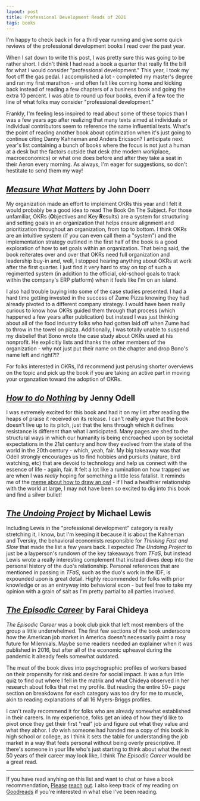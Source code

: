 ```yaml
---
layout: post
title: Professional Development Reads of 2021
tags: books
---
```


I'm happy to check back in for a third year running and give some quick reviews of the professional development books I read over the past year.

When I sat down to write this post, I was pretty sure this was going to be rather short. I didn't think I had read a book a quarter that really fit the bill for what I would consider "professional development." This year, I took my foot off the gas pedal. I accomplished a lot - completed my master's degree and ran my first marathon - and often felt like coming home and kicking back instead of reading a few chapters of a business book and going the extra 10 percent. I was able to round up four books, even if a few toe the line of what folks may consider "professional development." 

Frankly, I'm feeling less inspired to read about some of these topics than I was a few years ago after realizing that many texts aimed at individuals or individual contributors seem to reference the same influential texts. What's the point of reading another book about optimization when it's just going to continue citing Danny Kahneman and Anders Ericsson? I anticipate next year's list containing a bunch of books where the focus is not just a human at a desk but the factors outside that desk (the modern workplace, macroeconomics) or what one does before and after they take a seat in their Aeron every morning. As always, I'm eager for suggestions, so don't hestitate to send them my way!

<!--excerpt-->

## _[Measure What Matters](https://www.whatmatters.com/the-book)_ by John Doerr

My organization made an effort to implement OKRs this year and I felt it would probably be a good idea to read The Book On The Subject. For those unfamiliar, OKRs (**O**bjectives and **K**ey **R**esults) are a system for structuring and setting goals in an organization that helps ensure alignment and prioritization throughout an organization, from top to bottom. I think OKRs are an intuitive system (if you can even call them a "system") and the implementation strategy outlined in the first half of the book is a good exploration of how to set goals within an organization. That being said, the book reiterates over and over that OKRs need full organization and leadership buy-in and, well, I stopped hearing anything about OKRs at work after the first quarter. I just find it very hard to stay on top of such a regimented system (in addition to the official, old-school goals to track within the company's ERP platform) when it feels like I'm on an island. 

I also had trouble buying into some of the case studies presented. I had a hard time getting invested in the success of Zume Pizza knowing they had already pivoted to a different company strategy. I would have been really curious to know how OKRs guided them through that process (which happened a few years after publication) but instead I was just thinking about all of the food industry folks who had gotten laid off when Zume had to throw in the towel on pizza. Additionally, I was totally unable to suspend my disbelief that Bono wrote the case study about OKRs used at his nonprofit. He explicitly lists and thanks the other members of the organization - why not just put their name on the chapter and drop Bono's name left and right?!?

For folks interested in OKRs, I'd recommend just perusing shorter overviews on the topic and pick up the book if you are taking an active part in moving your organzation toward the adoption of OKRs.

## _[How to do Nothing](https://www.penguinrandomhouse.com/books/600671/how-to-do-nothing-by-jenny-odell/)_ by Jenny Odell

I was extremely excited for this book and had it on my list after reading the heaps of praise it received on its release. I can't really argue that the book doesn't live up to its pitch, just that the lens through which it defines resistance is different than what I anticipated. Many pages are shed to the structural ways in which our humanity is being encroached upon by societal expectations in the 21st century and how they evolved from the state of the world in the 20th century - which, yeah, fair. My big takeaway was that Odell strongly encourages us to find hobbies and pursuits (nature, bird watching, etc) that are devoid to technology and help us connect with the essence of life - again, fair. It felt a lot like a rumination on how trapped we are when I was _really_ hoping for something a little less fatalist. It reminds me of the [meme about how to draw an owl](https://i.imgur.com/RadSf.jpeg) - if I had a healthier relationship with the world at large, I may not have been so excited to dig into this book and find a silver bullet!

## _[The Undoing Project](https://wwnorton.com/books/The-Undoing-Project/)_ by Michael Lewis

Including Lewis in the "professional development" category is really stretching it, I know, but I'm keeping it because it is about the Kahneman and Tversky, the behavioral economists responsible for _Thinking Fast and Slow_ that made the list a few years back. I expected _The Undoing Project_ to just be a layperson's rundown of the key takeaways from _TFaS_, but instead Lewis wrote a really interesting complement that instead dives deep into the personal history of the duo's relationship. Personal references that are mentioned in passing in _TFaS_, such as the duo's work in the IDF, is expounded upon is great detail. Highly recommended for folks with prior knowledge or as an entryway into behavioral econ - but feel free to take my opinion with a grain of salt as I'm pretty partial to all parties involved.

## _[The Episodic Career](https://www.simonandschuster.com/books/The-Episodic-Career/Farai-Chideya/9781476751511)_ by Farai Chideya

_The Episodic Career_ was a book club pick that left most members of the group a little underwhelmed. The first few sections of the book underscore how the American job market in America doesn't necessarily paint a rosy future for Milennials. Maybe some readers needed an explainer when it was published in 2016, but after all of the economic upheaval during the pandemic it already feels somewhat outdated.

The meat of the book dives into psychographic profiles of workers based on their propensity for risk and desire for social impact. It was a fun little quiz to find out where I fell in the matrix and what Chideya observed in her research about folks that met my profile. But reading the entire 50+ page section on breakdowns for each category was too dry for me to muscle, akin to reading explanations of all 16 Myers-Briggs profiles.

I can't really recommend it for folks who are already somewhat established in their careers. In my experience, folks get an idea of how they'd like to pivot once they get their first "real" job and figure out what they value and what they abhor. I _do_ wish someone had handed me a copy of this book in high school or college, as I think it sets the table for understanding the job market in a way that feels personal without being overly prescriptive. If there's someone in your life who's just starting to think about what the next 50 years of their career may look like, I think _The Episodic Career_ would be a great read.

- - - - 

If you have read anyhing on this list and want to chat or have a book recommendation, [Please](mailto:rgreasons@gmail.com) [reach](www.twitter.com/rgreasons) [out](linkedin.com/in/rgreasons). I also keep track of my reading on [Goodreads](https://www.goodreads.com/user/show/90903470-richard-reasons) if you're interested in what else I've been reading.